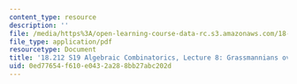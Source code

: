 ```yaml
---
content_type: resource
description: ''
file: /media/https%3A/open-learning-course-data-rc.s3.amazonaws.com/18-212-algebraic-combinatorics-spring-2019/0ed77654f610e0432a288bb27abc202d_MIT18_212S19_lec8.pdf
file_type: application/pdf
resourcetype: Document
title: '18.212 S19 Algebraic Combinatorics, Lecture 8: Grassmannians over finite fields'
uid: 0ed77654-f610-e043-2a28-8bb27abc202d
---
```

